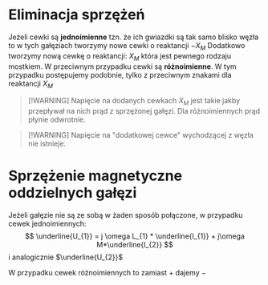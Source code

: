 # Eliminacja sprzężeń
Jeżeli cewki są **jednoimienne** tzn. że ich gwiazdki są tak samo blisko węzła to w tych gałęziach tworzymy nowe cewki o reaktancji $-X_{M}$
Dodatkowo tworzymy nową cewkę o reaktancji: $X_{M}$ która jest pewnego rodzaju mostkiem.
W przeciwnym przypadku cewki są **różnoimienne**. W tym przypadku postępujemy podobnie, tylko z przeciwnym znakami dla reaktancji $X_{M}$

> [!WARNING] Napięcie na dodanych cewkach $X_{M}$ jest takie jakby przepływał na nich prąd z sprzężonej gałęzi. 
> Dla różnoimiennych prąd płynie odwrotnie.

> [!WARNING] Napięcie na "dodatkowej cewce" wychodzącej z węzła nie istnieje.
# Sprzężenie magnetyczne oddzielnych gałęzi
Jeżeli gałęzie nie są ze sobą w żaden sposób połączone, w przypadku cewek jednoimiennych:
$$
\underline{U_{1}} = j \omega L_{1} * \underline{I_{1}} + j\omega M*\underline{I_{2}}
$$
i analogicznie $\underline{U_{2}}$

W przypadku cewek różnoimiennych to zamiast $+$ dajemy $-$
